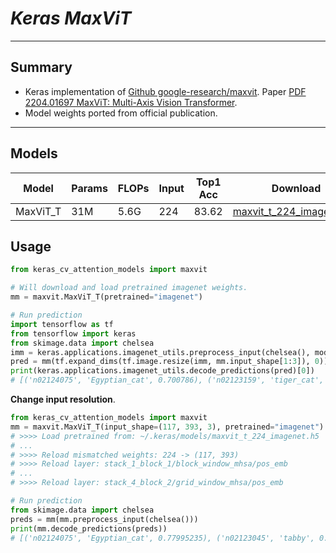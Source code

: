 # ___Keras MaxViT___
***

## Summary
  - Keras implementation of [Github google-research/maxvit](https://github.com/google-research/maxvit). Paper [PDF 2204.01697 MaxViT: Multi-Axis Vision Transformer](https://arxiv.org/pdf/2204.01697.pdf).
  - Model weights ported from official publication.
***

## Models
  | Model         | Params | FLOPs  | Input | Top1 Acc | Download |
  | ------------- | ------ | ------ | ----- | -------- | -------- |
  | MaxViT_T      | 31M    | 5.6G   | 224   | 83.62    | [maxvit_t_224_imagenet.h5](https://github.com/leondgarse/keras_cv_attention_models/releases/download/maxvit/maxvit_t_224_imagenet.h5) |

## Usage
  ```py
  from keras_cv_attention_models import maxvit

  # Will download and load pretrained imagenet weights.
  mm = maxvit.MaxViT_T(pretrained="imagenet")

  # Run prediction
  import tensorflow as tf
  from tensorflow import keras
  from skimage.data import chelsea
  imm = keras.applications.imagenet_utils.preprocess_input(chelsea(), mode='torch') # Chelsea the cat
  pred = mm(tf.expand_dims(tf.image.resize(imm, mm.input_shape[1:3]), 0)).numpy()
  print(keras.applications.imagenet_utils.decode_predictions(pred)[0])
  # [('n02124075', 'Egyptian_cat', 0.700786), ('n02123159', 'tiger_cat', 0.04504126), ...]
  ```
  **Change input resolution**.
  ```py
  from keras_cv_attention_models import maxvit
  mm = maxvit.MaxViT_T(input_shape=(117, 393, 3), pretrained="imagenet")
  # >>>> Load pretrained from: ~/.keras/models/maxvit_t_224_imagenet.h5
  # ...
  # >>>> Reload mismatched weights: 224 -> (117, 393)
  # >>>> Reload layer: stack_1_block_1/block_window_mhsa/pos_emb
  # ...
  # >>>> Reload layer: stack_4_block_2/grid_window_mhsa/pos_emb

  # Run prediction
  from skimage.data import chelsea
  preds = mm(mm.preprocess_input(chelsea()))
  print(mm.decode_predictions(preds))
  # [('n02124075', 'Egyptian_cat', 0.77995235), ('n02123045', 'tabby', 0.017138876), ...]
  ```
